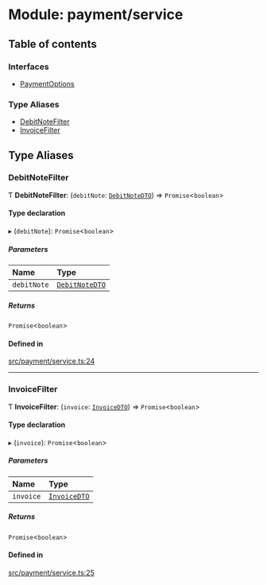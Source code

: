 # Module: payment/service

## Table of contents

### Interfaces

- [PaymentOptions](../interfaces/payment_service.PaymentOptions)

### Type Aliases

- [DebitNoteFilter](payment_service#debitnotefilter)
- [InvoiceFilter](payment_service#invoicefilter)

## Type Aliases

### DebitNoteFilter

Ƭ **DebitNoteFilter**: (`debitNote`: [`DebitNoteDTO`](../interfaces/payment_debit_note.DebitNoteDTO)) => `Promise`<`boolean`\>

#### Type declaration

▸ (`debitNote`): `Promise`<`boolean`\>

##### Parameters

| Name        | Type                                                            |
| :---------- | :-------------------------------------------------------------- |
| `debitNote` | [`DebitNoteDTO`](../interfaces/payment_debit_note.DebitNoteDTO) |

##### Returns

`Promise`<`boolean`\>

#### Defined in

[src/payment/service.ts:24](https://github.com/golemfactory/golem-js/blob/c28a1b0/src/payment/service.ts#L24)

---

### InvoiceFilter

Ƭ **InvoiceFilter**: (`invoice`: [`InvoiceDTO`](../interfaces/payment_invoice.InvoiceDTO)) => `Promise`<`boolean`\>

#### Type declaration

▸ (`invoice`): `Promise`<`boolean`\>

##### Parameters

| Name      | Type                                                     |
| :-------- | :------------------------------------------------------- |
| `invoice` | [`InvoiceDTO`](../interfaces/payment_invoice.InvoiceDTO) |

##### Returns

`Promise`<`boolean`\>

#### Defined in

[src/payment/service.ts:25](https://github.com/golemfactory/golem-js/blob/c28a1b0/src/payment/service.ts#L25)
